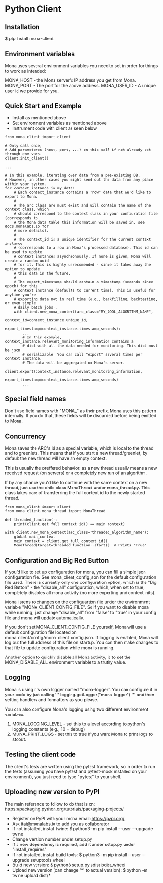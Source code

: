 # Python Client

## Installation

\$ pip install mona-client

## Environment variables

Mona uses several environment variables you need to set in order for things to
work as intended:

MONA_HOST - the Mona server's IP address you get from Mona.
MONA_PORT - The port for the above address.
MONA_USER_ID - A unique user id we provide for you.

## Quick Start and Example

- Install as mentioned above
- Set environment variables as mentioned above
- Instrument code with client as seen below

```
from mona_client import client

# Only call once,
# Add parameteres (host, port, ...) on this call if not already set through env vars.
client.init_client()

...

# In this example, iterating over data from a pre-existing DB.
# However, in other cases you might send out the data from any place within your system.
for context_instance in my_data:
    # Each context_instance contains a "row" data that we'd like to export to Mona.
    #
    # The arc_class arg must exist and will contain the name of the context class, which
    # should correspond to the context class in your confiuration file (corresponds to
    # the Mona data table this information will be saved in. see docs.monalabs.io for
    # more details).
    #
    # The context_id is a unique identifier for the current context instance
    # (corresponds to a row in Mona's processed database). This id can be used to update
    # context instances asynchronously. If none is given, Mona will create a random uuid
    # for it. This is highly unrecomended - since it takes away the option to update
    # this data in the future.
    #
    # The export_timestamp should contain a timestamp (seconds since epoch) for this
    # context instance (defaults to current time). This is useful for anytime you're
    # exporting data not in real time (e.g., backfilling, backtesting, or even simple
    # daily batch jobs).
    with client.new_mona_context(arc_class="MY_COOL_ALGORITHM_NAME",
                                 context_id=context_instance.unique_id,
                                 export_timestamp=context_instance.timestamp_seconds):
        ...
        # In this example, context_instance.relevant_monitoring_information contains a
        # dict with all the data needed for monitoring. This dict must be json
        # serializable. You can call "export" several times per context instance.
        # The data will be aggregated on Mona's server.
        client.export(context_instance.relevant_monitoring_information,
                      export_timestamp=context_instance.timestamp_seconds)
        ...
```

## Special field names

Don't use field names with "MONA\_" as their prefix. Mona uses this pattern
internally. If you do that, these fields will be discarded before being emitted
to Mona.

## Concurrency

Mona saves the ARC's id as a special variable, which is local to the thread and
to greenlets. This means that if you start a new thread/greenlet, by default the
new thread will have an empty context.

This is usually the preffered behavior, as a new thread usually means a new
received request (on servers) or a completely new run of an algorithm.

If by any chance you'd like to continue with the same context on a new thread,
just use the child class MonaThread under mona_thread.py. This class takes
care of transferring the full context id to the newly started thread.

```
from mona_client import client
from mona_client.mona_thread import MonaThread

def threaded_function():
    print(client.get_full_context_id() == main_context)

with client.new_mona_context(arc_class="threaded_algorithm_name"):
    global main_context
    main_context = client.get_full_context_id()
    MonaThread(target=threaded_function).start()  # Prints "True"
```

## Configuration and Big Red Button

If you'd like to set up configuration for mona, you can fill a simple json
configuration file. See mona_client_config.json for the default configuration
file used. There is currently only one configuration option, which is the "Big
Red Button" - the "disable_all" configuration, which, when set to true,
completely disables all mona activity (no more exporting and context inits).

Mona listens to changes on the configuartion file under the environment variable
"MONA_CLIENT_CONFIG_FILE". So if you want to disable mona while running, just
change "disable_all" from "false" to "true" in your config file and mona will
update automatically.

If you don't set MONA_CLIENT_CONFIG_FILE yourself, Mona will use a default
configuration file located on mona_client/config/mona_client_config.json. If
logging is enabled, Mona will log out the full address of this file on startup.
You can then make changes to that file to update configuration while mona is
running.

Another option to quickly disable all Mona activity, is to set the
MONA_DISABLE_ALL environment variable to a truthy value.

## Logging

Mona is using it's own logger named "mona-logger". You can configure it in your
code by just calling
'''
logging.getLogger("mona-logger")
'''
and then setting handlers and formatters as you please.

You can also configure Mona's logging using two different environment
variables:

1. MONA_LOGGING_LEVEL - set this to a level according to python's logging
   constants (e.g., 10 = debug)
2. MONA_PRINT_LOGS - set this to true if you want Mona to print logs to stdout.

## Testing the client code

The client's tests are written using the pytest framework, so in order to run
the tests (assuming you have pytest and pytest-mock installed on your environment), you just
need to type "pytest" to your shell.

## Uploading new version to PyPI

The main reference to follow to do that is on:
https://packaging.python.org/tutorials/packaging-projects/

- Register on PyPI with your mona email: https://pypi.org/
- Ask itai@monalabs.io to add you as collaborator
- If not installed, install twine: \$ python3 -m pip install --user --upgrade twine
- Change version number under setup.py
- If a new dependency is required, add it under setup.py under "install_requires"
- If not installed, install build tools: \$ python3 -m pip install --user --upgrade setuptools wheel
- Build new version: \$ python3 setup.py sdist bdist_wheel
- Upload new version (can change '\*' to actual version): \$ python -m twine upload dist/\*
